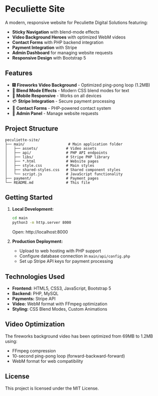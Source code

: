# Peculiette Site

A modern, responsive website for Peculiette Digital Solutions featuring:

- **Sticky Navigation** with blend-mode effects
- **Video Background Heroes** with optimized WebM videos
- **Contact Forms** with PHP backend integration
- **Payment Integration** with Stripe
- **Admin Dashboard** for managing website requests
- **Responsive Design** with Bootstrap 5

## Features

- 🎆 **Fireworks Video Background** - Optimized ping-pong loop (1.2MB)
- 🎨 **Blend Mode Effects** - Modern CSS blend modes for text
- 📱 **Mobile Responsive** - Works on all devices
- 💳 **Stripe Integration** - Secure payment processing
- 📧 **Contact Forms** - PHP-powered contact system
- 🔧 **Admin Panel** - Manage website requests

## Project Structure

```
peculiette-site/
├── main/                    # Main application folder
│   ├── assets/             # Video assets
│   ├── api/                # PHP API endpoints
│   ├── libs/               # Stripe PHP library
│   ├── *.html              # Website pages
│   ├── style.css           # Main styles
│   ├── shared-styles.css   # Shared component styles
│   └── script.js           # JavaScript functionality
├── payment/                # Payment pages
└── README.md               # This file
```

## Getting Started

1. **Local Development:**
   ```bash
   cd main
   python3 -m http.server 8000
   ```
   Open: http://localhost:8000

2. **Production Deployment:**
   - Upload to web hosting with PHP support
   - Configure database connection in `main/api/config.php`
   - Set up Stripe API keys for payment processing

## Technologies Used

- **Frontend:** HTML5, CSS3, JavaScript, Bootstrap 5
- **Backend:** PHP, MySQL
- **Payments:** Stripe API
- **Video:** WebM format with FFmpeg optimization
- **Styling:** CSS Blend Modes, Custom Animations

## Video Optimization

The fireworks background video has been optimized from 69MB to 1.2MB using:
- FFmpeg compression
- 10-second ping-pong loop (forward-backward-forward)
- WebM format for web compatibility

## License

This project is licensed under the MIT License.

